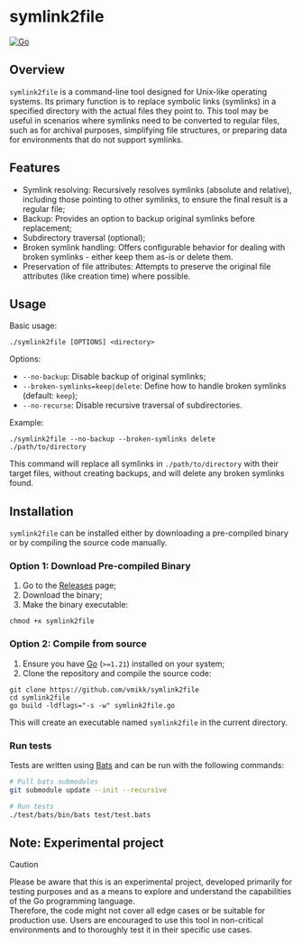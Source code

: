 # symlink2file
[![Go](https://github.com/vmikk/symlink2file/actions/workflows/go.yml/badge.svg)](https://github.com/vmikk/symlink2file/actions/workflows/go.yml)

## Overview

`symlink2file` is a command-line tool designed for Unix-like operating systems. 
Its primary function is to replace symbolic links (symlinks) in a specified directory 
with the actual files they point to. This tool may be useful in scenarios where symlinks 
need to be converted to regular files, such as for archival purposes, 
simplifying file structures, or preparing data for environments that do not support symlinks.

## Features

- Symlink resolving: Recursively resolves symlinks (absolute and relative), including those pointing to other symlinks, to ensure the final result is a regular file;
- Backup: Provides an option to backup original symlinks before replacement;
- Subdirectory traversal (optional);
- Broken symlink handling: Offers configurable behavior for dealing with broken symlinks - either keep them as-is or delete them.
- Preservation of file attributes: Attempts to preserve the original file attributes (like creation time) where possible.


## Usage

Basic usage:
```
./symlink2file [OPTIONS] <directory>
```

Options:
- `--no-backup`: Disable backup of original symlinks;
- `--broken-symlinks=keep|delete`: Define how to handle broken symlinks (default: `keep`);
- `--no-recurse`: Disable recursive traversal of subdirectories.

Example:
```
./symlink2file --no-backup --broken-symlinks delete ./path/to/directory
```

This command will replace all symlinks in `./path/to/directory` with their target files, 
without creating backups, 
and will delete any broken symlinks found.


## Installation

`symlink2file` can be installed either by downloading a pre-compiled binary or by compiling the source code manually. 

### Option 1: Download Pre-compiled Binary

1. Go to the [Releases](https://github.com/vmikk/symlink2file/releases) page;
2. Download the binary;
3. Make the binary executable:
```
chmod +x symlink2file
```

### Option 2: Compile from source

1. Ensure you have [Go](https://go.dev/) (`>=1.21`) installed on your system;
2. Clone the repository and compile the source code:

```
git clone https://github.com/vmikk/symlink2file
cd symlink2file
go build -ldflags="-s -w" symlink2file.go
```

This will create an executable named `symlink2file` in the current directory.


### Run tests

Tests are written using [Bats](https://github.com/bats-core/bats-core) and can be run with the following commands:

``` bash
# Pull bats submodules  
git submodule update --init --recursive

# Run tests
./test/bats/bin/bats test/test.bats
```


## Note: Experimental project

> [!CAUTION]
> Please be aware that this is an experimental project, developed primarily for testing purposes and as a means to explore and understand the capabilities of the Go programming language.  
> Therefore, the code might not cover all edge cases or be suitable for production use. Users are encouraged to use this tool in non-critical environments and to thoroughly test it in their specific use cases.  
